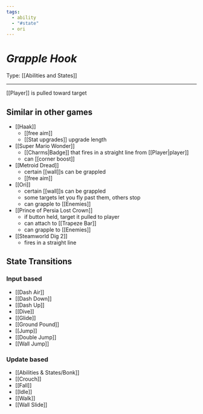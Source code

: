 ```yaml
---
tags:
  - ability
  - "#state"
  - ori
---
```

# _Grapple Hook_

Type: [[Abilities and States]]

----


[[Player]] is pulled toward target


## Similar in other games

* [[Haak]]
	* [[free aim]]
	* [[Stat upgrades]] upgrade length
* [[Super Mario Wonder]]
	* [[Charms|Badge]] that fires in a straight line from [[Player|player]] 
	* can [[corner boost]]
* [[Metroid Dread]]
	* certain [[wall]]s can be grappled
	* [[free aim]]
* [[Ori]]
	* certain [[wall]]s can be grappled
	* some targets let you fly past them, others stop 
	* can grapple to [[Enemies]]
* [[Prince of Persia Lost Crown]]
	* if button held, target it pulled to player
	* can attach to [[Trapeze Bar]]
	* can grapple to [[Enemies]]
* [[Steamworld Dig 2]]
	* fires in a straight line


## State Transitions

### Input based

* [[Dash Air]]
* [[Dash Down]]
* [[Dash Up]]
* [[Dive]]
* [[Glide]]
* [[Ground Pound]]
* [[Jump]]
* [[Double Jump]]
* [[Wall Jump]]

### Update based

* [[Abilities & States/Bonk]]
* [[Crouch]]
* [[Fall]]
* [[Idle]]
* [[Walk]]
* [[Wall Slide]]
